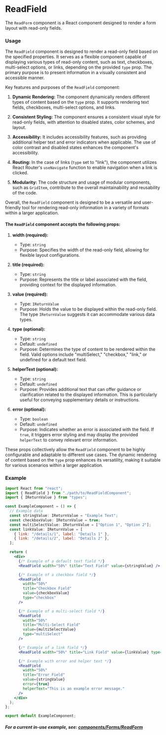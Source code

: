 # ReadField

The `ReadForm` component is a React component designed to render a form layout with read-only fields.

### Usage

The `ReadField` component is designed to render a read-only field based on the specified properties. It serves as a flexible component capable of displaying various types of read-only content, such as text, checkboxes, multi-select options, or links, depending on the provided `type` prop. The primary purpose is to present information in a visually consistent and accessible manner.

Key features and purposes of the `ReadField` component:

1. **Dynamic Rendering:** The component dynamically renders different types of content based on the `type` prop. It supports rendering text fields, checkboxes, multi-select options, and links.

2. **Consistent Styling:** The component ensures a consistent visual style for read-only fields, with attention to disabled states, color schemes, and layout.

3. **Accessibility:** It includes accessibility features, such as providing additional helper text and error indicators when applicable. The use of color contrast and disabled states enhances the component's accessibility.

4. **Routing:** In the case of links (`type` set to "link"), the component utilizes React Router's `useNavigate` function to enable navigation when a link is clicked.

5. **Modularity:** The code structure and usage of modular components, such as `GridItem`, contribute to the overall maintainability and reusability of the code.

Overall, the `ReadField` component is designed to be a versatile and user-friendly tool for rendering read-only information in a variety of formats within a larger application.

#### The `ReadField` component accepts the following props:

1. **width (required):**

   - Type: `string`
   - Purpose: Specifies the width of the read-only field, allowing for flexible layout configurations.

2. **title (required):**

   - Type: `string`
   - Purpose: Represents the title or label associated with the field, providing context for the displayed information.

3. **value (required):**

   - Type: `IReturnValue`
   - Purpose: Holds the value to be displayed within the read-only field. The type `IReturnValue` suggests it can accommodate various data types.

4. **type (optional):**

   - Type: `string`
   - Default: `undefined`
   - Purpose: Determines the type of content to be rendered within the field. Valid options include "multiSelect," "checkbox," "link," or undefined for a default text field.

5. **helperText (optional):**

   - Type: `string`
   - Default: `undefined`
   - Purpose: Provides additional text that can offer guidance or clarification related to the displayed information. This is particularly useful for conveying supplementary details or instructions.

6. **error (optional):**
   - Type: `boolean`
   - Default: `undefined`
   - Purpose: Indicates whether an error is associated with the field. If `true`, it triggers error styling and may display the provided `helperText` to convey relevant error information.

These props collectively allow the `ReadField` component to be highly configurable and adaptable to different use cases. The dynamic rendering of content based on the `type` prop enhances its versatility, making it suitable for various scenarios within a larger application.

### Example

```jsx
import React from "react";
import { ReadField } from "./path/to/ReadFieldComponent";
import { IReturnValue } from "types";

const ExampleComponent = () => {
  // Example data
  const stringValue: IReturnValue = "Example Text";
  const checkboxValue: IReturnValue = true;
  const multiSelectValue: IReturnValue = ["Option 1", "Option 2"];
  const linkValue: IReturnValue = [
    { link: "/details/1", label: "Details 1" },
    { link: "/details/2", label: "Details 2" },
  ];

  return (
    <div>
      {/* Example of a default text field */}
      <ReadField width="50%" title="Text Field" value={stringValue} />

      {/* Example of a checkbox field */}
      <ReadField
        width="50%"
        title="Checkbox Field"
        value={checkboxValue}
        type="checkbox"
      />

      {/* Example of a multi-select field */}
      <ReadField
        width="50%"
        title="Multi-Select Field"
        value={multiSelectValue}
        type="multiSelect"
      />

      {/* Example of a link field */}
      <ReadField width="50%" title="Link Field" value={linkValue} type="link" />

      {/* Example with error and helper text */}
      <ReadField
        width="50%"
        title="Error Field"
        value={stringValue}
        error={true}
        helperText="This is an example error message."
      />
    </div>
  );
};

export default ExampleComponent;
```

##### For a current in-use example, see: [components/Forms/ReadForm](https://github.com/bcgov/gdx-agreements-tracker/tree/development/frontend/src/components/Forms/ReadForm)
